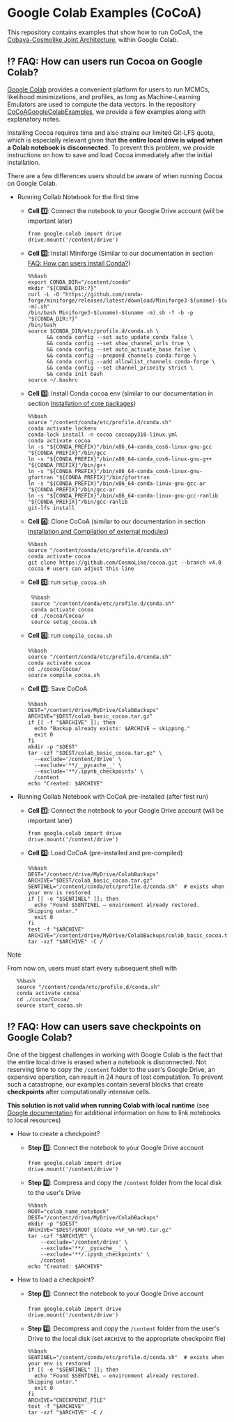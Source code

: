 # Google Colab Examples (CoCoA)

This repository contains examples that show how to run CoCoA, the [Cobaya-Cosmolike Joint Architecture](https://github.com/CosmoLike/cocoa), within Google Colab.

## :interrobang: FAQ: How can users run Cocoa on Google Colab? <a name="overview_google_colab"></a>

[Google Colab](https://colab.research.google.com/) provides a convenient platform for users to run MCMCs, likelihood minimizations, and profiles, as long as Machine-Learning Emulators are used to compute the data vectors. In the repository [CoCoAGoogleColabExamples](https://github.com/CosmoLike/CoCoAGoogleColabExamples), we provide a few examples along with explanatory notes. 

Installing Cocoa requires time and also strains our limited Git-LFS quota, which is especially relevant given that **the entire local drive is wiped when a Colab notebook is disconnected**. To prevent this problem, we provide instructions on how to save and load Cocoa immediately after the initial installation. 

There are a few differences users should be aware of when running Cocoa on Google Colab.

  - Running Collab Notebook for the first time

    - **Cell :one:**: Connect the notebook to your Google Drive account (will be important later)

          from google.colab import drive
          drive.mount('/content/drive')

    - **Cell 2️⃣**: Install Miniforge (Similar to our documentation in section [FAQ: How can users install Conda?](#overview_miniforge))

          %%bash
          export CONDA_DIR="/content/conda"
          mkdir "${CONDA_DIR:?}"
          curl -L -O "https://github.com/conda-forge/miniforge/releases/latest/download/Miniforge3-$(uname)-$(uname -m).sh"
          /bin/bash Miniforge3-$(uname)-$(uname -m).sh -f -b -p "${CONDA_DIR:?}"
          /bin/bash
          source $CONDA_DIR/etc/profile.d/conda.sh \
                && conda config --set auto_update_conda false \
                && conda config --set show_channel_urls true \
                && conda config --set auto_activate_base false \
                && conda config --prepend channels conda-forge \
                && conda config --add allowlist_channels conda-forge \
                && conda config --set channel_priority strict \
                && conda init bash
          source ~/.bashrc

    - **Cell 3️⃣**: Install Conda cocoa env (similar to our documentation in section [Installation of core packages](#required_packages_conda))

          %%bash
          source "/content/conda/etc/profile.d/conda.sh"
          conda activate lockenv
          conda-lock install -n cocoa cocoapy310-linux.yml
          conda activate cocoa 
          ln -s "${CONDA_PREFIX}"/bin/x86_64-conda_cos6-linux-gnu-gcc "${CONDA_PREFIX}"/bin/gcc
          ln -s "${CONDA_PREFIX}"/bin/x86_64-conda_cos6-linux-gnu-g++ "${CONDA_PREFIX}"/bin/g++
          ln -s "${CONDA_PREFIX}"/bin/x86_64-conda_cos6-linux-gnu-gfortran "${CONDA_PREFIX}"/bin/gfortran
          ln -s "${CONDA_PREFIX}"/bin/x86_64-conda-linux-gnu-gcc-ar "${CONDA_PREFIX}"/bin/gcc-ar
          ln -s "${CONDA_PREFIX}"/bin/x86_64-conda-linux-gnu-gcc-ranlib "${CONDA_PREFIX}"/bin/gcc-ranlib
          git-lfs install

    - **Cell 4️⃣**: Clone CoCoA (similar to our documentation in section [Installation and Compilation of external modules](#cobaya_base_code))

          %%bash
          source "/content/conda/etc/profile.d/conda.sh"
          conda activate cocoa                                  
          git clone https://github.com/CosmoLike/cocoa.git --branch v4.0 cocoa # users can adjust this line

    - **Cell 5️⃣**: run `setup_cocoa.sh`

           %%bash
           source "/content/conda/etc/profile.d/conda.sh" 
           conda activate cocoa
           cd ./cocoa/Cocoa/
           source setup_cocoa.sh

    - **Cell 6️⃣**: run `compile_cocoa.sh`

          %%bash
          source "/content/conda/etc/profile.d/conda.sh"
          conda activate cocoa
          cd ./cocoa/Cocoa/
          source compile_cocoa.sh

    - **Cell 7️⃣**: Save CoCoA

          %%bash
          DEST="/content/drive/MyDrive/ColabBackups"
          ARCHIVE="$DEST/colab_basic_cocoa.tar.gz"
          if [[ -f "$ARCHIVE" ]]; then
            echo "Backup already exists: $ARCHIVE — skipping."
            exit 0
          fi
          mkdir -p "$DEST"
          tar -czf "$DEST/colab_basic_cocoa.tar.gz" \
            --exclude='/content/drive' \
            --exclude='**/__pycache__' \
            --exclude='**/.ipynb_checkpoints' \
            /content
          echo "Created: $ARCHIVE"

  - Running Collab Notebook with CoCoA pre-installed (after first run)

    - **Cell :one:**: Connect the notebook to your Google Drive account (will be important later)

          from google.colab import drive
          drive.mount('/content/drive')

    - **Cell 2️⃣**: Load CoCoA (pre-installed and pre-compiled)

          %%bash
          DEST="/content/drive/MyDrive/ColabBackups"
          ARCHIVE="$DEST/colab_basic_cocoa.tar.gz"
          SENTINEL="/content/conda/etc/profile.d/conda.sh"  # exists when your env is restored
          if [[ -e "$SENTINEL" ]]; then
            echo "Found $SENTINEL — environment already restored. Skipping untar."
            exit 0
          fi
          test -f "$ARCHIVE"
          ARCHIVE="/content/drive/MyDrive/ColabBackups/colab_basic_cocoa.tar.gz"
          tar -xzf "$ARCHIVE" -C /

> [!Note]
> From now on, users must start every subsequent shell with 
>
>        %%bash
>        source "/content/conda/etc/profile.d/conda.sh"
>        conda activate cocoa`
>        cd ./cocoa/Cocoa/
>        source start_cocoa.sh

## :interrobang: FAQ: How can users save checkpoints on Google Colab? <a name="overview_google_colab2"></a>

  One of the biggest challenges in working with Google Colab is the fact that the entire local drive is erased when a notebook is disconnected. Not reserving time to copy the `/content` folder to the user's Google Drive, an expensive operation, can result in 24 hours of lost computation. To prevent such a catastrophe, our examples contain several blocks that create **checkpoints** after computationally intensive cells. 

**This solution is not valid when running Colab with local runtime** (see [Google documentation](https://research.google.com/colaboratory/local-runtimes.html) for additional information on how to link notebooks to local resources)
  
  - How to create a checkpoint? 

      - **Step :one:**: Connect the notebook to your Google Drive account
      
            from google.colab import drive
            drive.mount('/content/drive')
    
      - **Step 2️⃣**: Compress and copy the `/content` folder from the local disk to the user's Drive
    
            %%bash
            ROOT="colab_name_notebook"
            DEST="/content/drive/MyDrive/ColabBackups"
            mkdir -p "$DEST"
            ARCHIVE="$DEST/$ROOT_$(date +%F_%H-%M).tar.gz"
            tar -czf "$ARCHIVE" \
                --exclude='/content/drive' \
                --exclude='**/__pycache__' \
                --exclude='**/.ipynb_checkpoints' \
                /content
            echo "Created: $ARCHIVE"

  - How to load a checkpoint?

      - **Step :one:**: Connect the notebook to your Google Drive account
      
            from google.colab import drive
            drive.mount('/content/drive')
    
      - **Step 2️⃣**: Decompress and copy the `/content` folder from the user's Drive to the local disk (set `ARCHIVE` to the appropriate checkpoint file)
    
            %%bash
            SENTINEL="/content/conda/etc/profile.d/conda.sh"  # exists when your env is restored
            if [[ -e "$SENTINEL" ]]; then
              echo "Found $SENTINEL — environment already restored. Skipping untar."
              exit 0
            fi
            ARCHIVE="CHECKPOINT_FILE"
            test -f "$ARCHIVE"
            tar -xzf "$ARCHIVE" -C /
